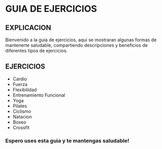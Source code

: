 # GUIA DE EJERCICIOS

## EXPLICACION
 Bienvenido a la guía de ejercicios, aqui se mostraran algunas formas de mantenerte saludable, compartiendo descripciones y beneficios de diferentes tipos de ejercicios.

 ## EJERCICIOS
  - Cardio
  - Fuerza
  - Flexibilidad
  - Entrenamiento Funcional
  - Yoga
  - Pilates
  - Ciclismo
  - Natacion
  - Boxeo
  - Crossfit

### Espero uses esta guia y te mantengas saludable!